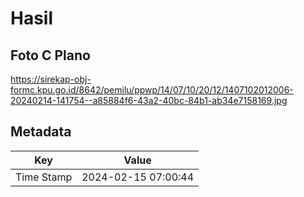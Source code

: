 # Hasil

## Foto C Plano

https://sirekap-obj-formc.kpu.go.id/8642/pemilu/ppwp/14/07/10/20/12/1407102012006-20240214-141754--a85884f6-43a2-40bc-84b1-ab34e7158169.jpg


## Metadata

| Key        | Value               |
| ---------- | ------------------- |
| Time Stamp | 2024-02-15 07:00:44 |



